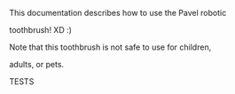 This documentation describes how to use the Pavel robotic

toothbrush!  XD  :) 

Note that this toothbrush is not safe to use for children,

adults, or pets.

TESTS
